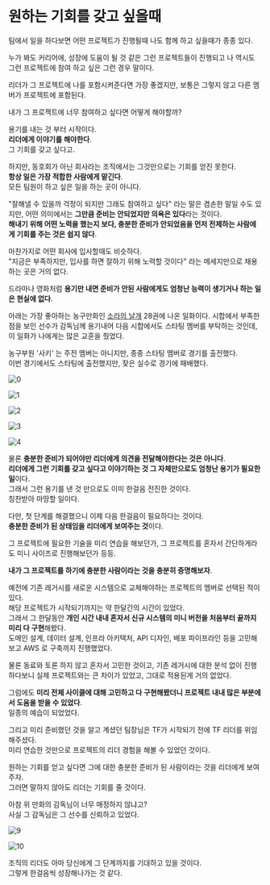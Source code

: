 # 원하는 기회를 갖고 싶을때

팀에서 일을 하다보면 어떤 프로젝트가 진행될때 나도 함께 하고 싶을때가 종종 있다.  
  
누가 봐도 커리어에, 성장에 도움이 될 것 같은 그런 프로젝트들이 진행되고 나 역시도 그런 프로젝트에 참여 하고 싶은 그런 경우 말이다.  
  
리더가 그 프로젝트에 나를 포함시켜준다면 가장 좋겠지만, 보통은 그렇지 않고 다른 멤버가 프로젝트에 포함된다.  
  
내가 그 프로젝트에 너무 참여하고 싶다면 어떻게 해야할까?  
  
용기를 내는 것 부터 시작이다.  
**리더에게 이야기를 해야한다**.  
그 기회를 갖고 싶다고.  
  
하지만, 동호회가 아닌 회사라는 조직에서는 그것만으로는 기회를 얻진 못한다.  
**항상 일은 가장 적합한 사람에게 맡긴다**.  
모든 팀원이 하고 싶은 일을 하는 곳이 아니다.  

"잘해낼 수 있을까 걱정이 되지만 그래도 참여하고 싶다" 라는 말은 겸손한 말일 수도 있지만, 어떤 의미에서는 **그만큼 준비는 안되었지만 의욕은 있다**라는 것이다.  
**해내기 위해 어떤 노력을 했는지 보다, 충분한 준비가 안되었음을 먼저 전제하는 사람에게 기회를 주는 것은 쉽지 않다**.

마찬가지로 어떤 회사에 입사할때도 비슷하다.  
"지금은 부족하지만, 입사를 하면 잘하기 위해 노력할 것이다" 라는 메세지만으로 채용하는 곳은 거의 없다.  
  
드라마나 영화처럼 **용기만 내면 준비가 안된 사람에게도 엄청난 능력이 생기거나 하는 일은 현실에 없다**.  

아래는 가장 좋아하는 농구만화인 [소라의 날개](https://namu.wiki/w/%EC%86%8C%EB%9D%BC%EC%9D%98%20%EB%82%A0%EA%B0%9C#s-4.3) 28권에 나온 일화이다.
시합에서 부족한 점을 보인 선수가 감독님께 용기내어 다음 시합에서도 스타팅 멤버를 부탁하는 것인데, 이 일화가 나에게는 많은 교훈을 줬었다.

농구부원 '사키' 는 주전 멤버는 아니지만, 종종 스타팅 멤버로 경기를 출전했다.  
이번 경기에서도 스타팅에 출전했지만, 잦은 실수로 경기에 패배했다.  

![0](./images/0.jpg)

![1](./images/1.jpg)

![2](./images/2.jpg)

![3](./images/3.jpg)

![4](./images/4.jpg)

물론 **충분한 준비가 되어야만 리더에게 의견을 전달해야한다는 것은 아니다**.  
**리더에게 그런 기회를 갖고 싶다고 이야기하는 것 그 자체만으로도 엄청난 용기가 필요한 일**이다.  
그래서 그런 용기를 낸 것 만으로도 이미 한걸음 전진한 것이다.  
칭찬받아 마땅할 일이다.  
  
다만, 첫 단계를 해결했으니 이제 다음 한걸음이 필요하다는 것이다.  
**충분한 준비가 된 상태임을 리더에게 보여주는 것**이다.  
  
그 프로젝트에 필요한 기술을 미리 연습을 해보던가,
그 프로젝트를 혼자서 간단하게라도 미니 사이즈로 진행해보던가 등등.  

**내가 그 프로젝트를 하기에 충분한 사람이라는 것을 충분히 증명해보자**.

예전에 기존 레거시를 새로운 시스템으로 교체해야하는 프로젝트의 멤버로 선택된 적이 있다.  
해당 프로젝트가 시작되기까지는 약 한달간의 시간이 있었다.  
그래서 그 한달동안 **개인 시간 내내 혼자서 신규 시스템의 미니 버전을 처음부터 끝까지 미리 다 구현**해봤다.  
도메인 설계, 데이터 설계, 인프라 아키텍처, API 디자인, 배포 파이프라인 등을 고민해보고 AWS 로 구축까지 진행했었다.  
  
물론 동료와 토론 하지 않고 혼자서 고민한 것이고, 기존 레거시에 대한 분석 없이 진행하다보니 실제 프로젝트와는 큰 차이가 있었고, 그대로 적용된게 거의 없었다.  
  
그럼에도 **미리 전체 사이클에 대해 고민하고 다 구현해봤더니 프로젝트 내내 많은 부분에서 도움을 받을 수 있었다**.  
일종의 예습이 되었었다.
  
그리고 미리 준비했던 것을 알고 계셨던 팀장님은 TF가 시작되기 전에 TF 리더를 위임해주셨다.  
미리 연습한 것만으로 프로젝트의 리더 경험을 해볼 수 있었던 것이다.    

원하는 기회를 얻고 싶다면 그에 대한 충분한 준비가 된 사람이라는 것을 리더에게 보여주자.  
그러면 말하지 않아도 리더는 기회를 줄 것이다.

아참 위 만화의 감독님이 너무 매정하지 않냐고?  
사실 그 감독님은 그 선수를 신뢰하고 있었다.

![9](./images/9.png)

![10](./images/10.jpg)

조직의 리더도 아마 당신에게 그 단계까지를 기대하고 있을 것이다.  
그렇게 한걸음씩 성장해나가는 것 같다.